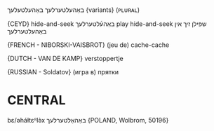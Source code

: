 באַהעלטערלעך
באַהעלטעלעך {variants}
(ᴘʟᴜʀᴀʟ)

{CEYD}
hide-and-seek באַהע֜לטערלעך
play hide-and-seek שפּילן זיך אין באַהעלטערלעך

{FRENCH - NIBORSKI-VAISBROT}
(jeu de) cache-cache

{DUTCH - VAN DE KAMP}
verstoppertje

{RUSSIAN - Soldatov}
(игра в) прятки

CENTRAL
========

bɛ/əháɫtɛᴿlə̀x באַהאַלטערלעך {POLAND, Wolbrom, 50196}